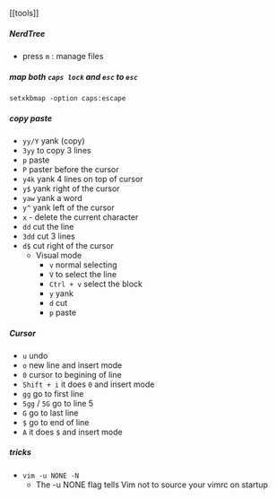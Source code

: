 [[tools]]

##### NerdTree
- press `m` : manage files

##### map both `caps lock` and `esc` to `esc`
`setxkbmap -option caps:escape`
##### copy paste
- `yy/Y` yank (copy)
- `3yy` to copy 3 lines
- `p` paste
- `P` paster before the cursor
- `y4k` yank 4 lines on top of cursor
- `y$` yank right of the cursor
- `yaw` yank a word
- `y^` yank left of the cursor
- `x`   - delete the current character
- `dd` cut the line
- `3dd` cut 3 lines
- `d$` cut right of the cursor
	- Visual mode
		- `v` normal selecting
		- `V` to select the line
		- `Ctrl + v` select the block
		- `y` yank
		- `d` cut 
		- `p` paste

##### Cursor
- `u` undo
- `o` new line and insert mode
- `0` cursor to begining of line
- `Shift + i` it does `0` and insert mode
- `gg` go to first line
- `5gg` / `5G` go to line 5
- `G` go to last line
- `$` go to end of line
- `A` it does `$` and insert mode

##### tricks
- `vim -u NONE -N`
	- The -u NONE flag tells Vim not to source your vimrc on startup
